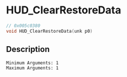 # HUD_ClearRestoreData
```c
// 0x005c0380
void HUD_ClearRestoreData(unk p0)
```
## Description
```
Minimum Arguments: 1
Maximum Arguments: 1
```
